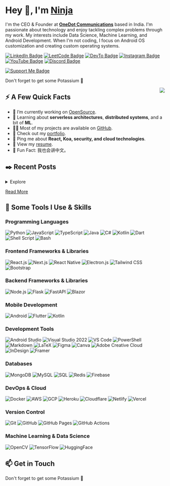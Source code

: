 # Hey 👋, I'm [Ninja](https://ninjaonsteroids.me/)

I'm the CEO & Founder at **[OneDot Communications](https://onedotcommunications.cloud)** based in India. I'm passionate about technology and enjoy tackling complex problems through my work. My interests include Data Science, Machine Learning, and Android Development. When I'm not coding, I focus on Android OS customization and creating custom operating systems.

<p align="left">
  <a href="https://linkedin.com/in/divith-s"><img src="https://img.shields.io/badge/-@divith%20s-0A66C2?style=flat-square&labelColor=0A66C2&logo=LinkedIn&link=https://linkedin.com/in/divith-s" alt="LinkedIn Badge"></a>
  <a href="https://www.leetcode.com/divith23"><img src="https://img.shields.io/badge/-@divith23-FFA116?style=flat-square&labelColor=FFA116&logo=LeetCode&link=https://www.leetcode.com/divith23" alt="LeetCode Badge"></a>
  <a href="https://dev.to/divithselvam"><img src="https://img.shields.io/badge/-@divithselvam-0A0A0A?style=flat-square&labelColor=0A0A0A&logo=dev.to&link=https://dev.to/divithselvam" alt="DevTo Badge"></a>
  <a href="https://instagram.com/ninja_qiqi"><img src="https://img.shields.io/badge/-@ninja_qiqi-E4405F?style=flat-square&labelColor=E4405F&logo=Instagram&link=https://instagram.com/ninja_qiqi" alt="Instagram Badge"></a>
  <a href="https://www.youtube.com/c/divithselvam"><img src="https://img.shields.io/badge/-@divithselvam-FF0000?style=flat-square&labelColor=FF0000&logo=YouTube&link=https://www.youtube.com/c/divithselvam" alt="YouTube Badge"></a>
  <a href="https://discord.gg/ninja_on_steroids"><img src="https://img.shields.io/badge/-@ninja_on_steroids-7289DA?style=flat-square&labelColor=7289DA&logo=Discord&link=https://discord.gg/ninja_on_steroids" alt="Discord Badge"></a>
</p>

<p>
  <a href="https://www.buymeacoffee.com/ninjaonsteroids"><img src="https://img.shields.io/badge/-Support%20Me-FFDD00?style=flat-square&labelColor=FFDD00&logo=BuyMeACoffee&link=https://www.buymeacoffee.com/ninjaonsteroids" alt="Support Me Badge"></a>
</p>
<p>Don't forget to get some Potassium 🍌</p>
<img align="right" src="https://media1.giphy.com/media/13HgwGsXF0aiGY/giphy.gif" />

## ⚡️ A Few Quick Facts
- 🔭 I’m currently working on [OpenSource](https://github.com/Divith123/OpenSource-Ninja).
- 🧐 Learning about **serverless architectures**, **distributed systems**, and a bit of **ML**.
- 👨‍💻 Most of my projects are available on [GitHub](https://github.com/Divith123).
- 📝 Check out my [portfolio](https://ninjaonsteroids.me).
- 💬 Ping me about **React, Koa, security, and cloud technologies**.
- 📄 View my [resume](https://www.ninjaonsteroids.me/resume/ninja-resume.pdf).
- 🎉 Fun Fact: 我也会讲中文。

## ✒️ Recent Posts
<details>
  <summary>Explore</summary>
  <ul>
    <li><a href="https://blog.stanleylim.me/maximizing-efficiency-and-impact---why-i-choose-mermaid-for-graph-creation" target="_blank">Maximizing Efficiency and Impact - Why I Choose Mermaid for Graph Creation — June 19, 2023</a></li>
    <li><a href="https://blog.stanleylim.me/til-how-casing-can-break-netlify-functions" target="_blank">TIL How Casing Can Break Netlify Functions — February 27, 2023</a></li>
    <li><a href="https://blog.stanleylim.me/godaddy-redirect-hack" target="_blank">GoDaddy Redirect Hack — December 20, 2022</a></li>
    <li><a href="https://blog.stanleylim.me/airpods-not-charging-on-windows" target="_blank">AirPods Not Charging on Windows — August 19, 2022</a></li>
    <li><a href="https://blog.stanleylim.me/the-fastest-way-to-develop-and-deploy-your-next-project" target="_blank">⚡ The Fastest Way to Develop and Deploy Your Next Project — June 09, 2022</a></li>
  </ul>
</details>
<p><a href="https://ninjaonsteroids.me" target="_blank">Read More</a></p>

## 🚀 Some Tools I Use & Skills

### **Programming Languages**
![Python](https://img.shields.io/badge/Python-3670A0?style=flat&logo=python&logoColor=ffdd54)
![JavaScript](https://img.shields.io/badge/JavaScript-323330?style=flat&logo=javascript&logoColor=F7DF1E)
![TypeScript](https://img.shields.io/badge/TypeScript-3178C6?style=flat&logo=typescript&logoColor=white)
![Java](https://img.shields.io/badge/Java-007396?style=flat&logo=java&logoColor=white)
![C#](https://img.shields.io/badge/C%23-239120?style=flat&logo=csharp&logoColor=white)
![Kotlin](https://img.shields.io/badge/Kotlin-7F52FF?style=flat&logo=kotlin&logoColor=white)
![Dart](https://img.shields.io/badge/Dart-0175C2?style=flat&logo=dart&logoColor=white)
![Shell Script](https://img.shields.io/badge/Shell_Script-89E051?style=flat&logo=gnu-bash&logoColor=white)
![Bash](https://img.shields.io/badge/Bash-4EAA25?style=flat&logo=gnu-bash&logoColor=white)

### **Frontend Frameworks & Libraries**
![React.js](https://img.shields.io/badge/React.js-20232A?style=flat&logo=react&logoColor=61DAFB)
![Next.js](https://img.shields.io/badge/Next.js-000000?style=flat&logo=next.js&logoColor=white)
![React Native](https://img.shields.io/badge/React_Native-61DAFB?style=flat&logo=react&logoColor=black)
![Electron.js](https://img.shields.io/badge/Electron-47848F?style=flat&logo=electron&logoColor=white)
![Tailwind CSS](https://img.shields.io/badge/Tailwind_CSS-38B2AC?style=flat&logo=tailwind-css&logoColor=white)
![Bootstrap](https://img.shields.io/badge/Bootstrap-7952B3?style=flat&logo=bootstrap&logoColor=white)

### **Backend Frameworks & Libraries**
![Node.js](https://img.shields.io/badge/Node.js-339933?style=flat&logo=node.js&logoColor=white)
![Flask](https://img.shields.io/badge/Flask-000000?style=flat&logo=flask&logoColor=white)
![FastAPI](https://img.shields.io/badge/FastAPI-009688?style=flat&logo=fastapi&logoColor=white)
![Blazor](https://img.shields.io/badge/Blazor-512BD4?style=flat&logo=blazor&logoColor=white)

### **Mobile Development**
![Android](https://img.shields.io/badge/Android-3DDC84?style=flat&logo=android&logoColor=white)
![Flutter](https://img.shields.io/badge/Flutter-02569B?style=flat&logo=flutter&logoColor=white)
![Kotlin](https://img.shields.io/badge/Kotlin-7F52FF?style=flat&logo=kotlin&logoColor=white)

### **Development Tools**
![Android Studio](https://img.shields.io/badge/Android_Studio-3DDC84?style=flat&logo=android-studio&logoColor=white)
![Visual Studio 2022](https://img.shields.io/badge/Visual_Studio-5C2D91?style=flat&logo=visual-studio&logoColor=white)
![VS Code](https://img.shields.io/badge/VS_Code-007ACC?style=flat&logo=visual-studio-code&logoColor=white)
![PowerShell](https://img.shields.io/badge/PowerShell-5391FE?style=flat&logo=powershell&logoColor=white)
![Markdown](https://img.shields.io/badge/Markdown-000000?style=flat&logo=markdown&logoColor=white)
![LaTeX](https://img.shields.io/badge/LaTeX-008080?style=flat&logo=latex&logoColor=white)
![Figma](https://img.shields.io/badge/Figma-F24E1E?style=flat&logo=figma&logoColor=white)
![Canva](https://img.shields.io/badge/Canva-00C4CC?style=flat&logo=canva&logoColor=white)
![Adobe Creative Cloud](https://img.shields.io/badge/Adobe_CC-FF0000?style=flat&logo=adobe-creative-cloud&logoColor=white)
![InDesign](https://img.shields.io/badge/InDesign-FF9A00?style=flat&logo=adobe-indesign&logoColor=white)
![Framer](https://img.shields.io/badge/Framer-000000?style=flat&logo=framer&logoColor=white)

### **Databases**
![MongoDB](https://img.shields.io/badge/MongoDB-47A248?style=flat&logo=mongodb&logoColor=white)
![MySQL](https://img.shields.io/badge/MySQL-4479A1?style=flat&logo=mysql&logoColor=white)
![SQL](https://img.shields.io/badge/SQL-4479A1?style=flat&logo=mysql&logoColor=white)
![Redis](https://img.shields.io/badge/Redis-DC382D?style=flat&logo=redis&logoColor=white)
![Firebase](https://img.shields.io/badge/Firebase-FFCA28?style=flat&logo=firebase&logoColor=white)

### **DevOps & Cloud**
![Docker](https://img.shields.io/badge/Docker-2496ED?style=flat&logo=docker&logoColor=white)
![AWS](https://img.shields.io/badge/AWS-232F3E?style=flat&logo=amazon-aws&logoColor=white)
![GCP](https://img.shields.io/badge/GCP-4285F4?style=flat&logo=google-cloud&logoColor=white)
![Heroku](https://img.shields.io/badge/Heroku-430098?style=flat&logo=heroku&logoColor=white)
![Cloudflare](https://img.shields.io/badge/Cloudflare-F38020?style=flat&logo=cloudflare&logoColor=white)
![Netlify](https://img.shields.io/badge/Netlify-00C7B7?style=flat&logo=netlify&logoColor=white)
![Vercel](https://img.shields.io/badge/Vercel-000000?style=flat&logo=vercel&logoColor=white)

### **Version Control**
![Git](https://img.shields.io/badge/Git-F05032?style=flat&logo=git&logoColor=white)
![GitHub](https://img.shields.io/badge/GitHub-181717?style=flat&logo=github&logoColor=white)
![GitHub Pages](https://img.shields.io/badge/GitHub_Pages-181717?style=flat&logo=github-pages&logoColor=white)
![GitHub Actions](https://img.shields.io/badge/GitHub_Actions-2088FF?style=flat&logo=github-actions&logoColor=white)

### **Machine Learning & Data Science**
![OpenCV](https://img.shields.io/badge/OpenCV-5C3EE8?style=flat&logo=opencv&logoColor=white)
![TensorFlow](https://img.shields.io/badge/TensorFlow-FF6F00?style=flat&logo=tensorflow&logoColor=white)
![HuggingFace](https://img.shields.io/badge/HuggingFace-F77F00?style=flat&logo=huggingface&logoColor=white)

## 📫 Get in Touch
Don't forget to get some Potassium 🍌

